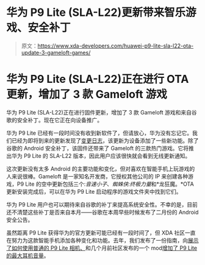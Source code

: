 # 华为 P9 Lite (SLA-L22)更新带来智乐游戏、安全补丁

> 原文：<https://www.xda-developers.com/huawei-p9-lite-sla-l22-ota-update-3-gameloft-games/>

# 华为 P9 Lite (SLA-L22)正在进行 OTA 更新，增加了 3 款 Gameloft 游戏

华为 P9 Lite (SLA-L22)正在进行固件更新，增加了 3 款 Gameloft 游戏和来自谷歌的安全补丁。现在它正在向设备推广。

华为 P9 Lite 已经有一段时间没有收到新软件了，但请放心，华为没有忘记它。我们已经为即将到来的更新发现了[变更日志](http://update.hicloud.com:8180/TDS/data/files/p3/s15/G1923/g1650/v118553/f1/full/changelog.xml)，该更新为设备添加了一些新功能。除了谷歌的 Android 安全补丁，该固件还带来了 Gameloft 的三款热门游戏。它将推出华为 P9 Lite 的 SLA-L22 版本，因此用户应该很快就会看到无线更新通知。

这次更新没有太多 Android 的主要功能和变化，但对喜欢在智能手机上玩游戏的人来说很棒。Gameloft 是一家知名开发商，它授权其他公司的 IP 来创建各种游戏，P9 Lite 的空中更新包括三个:*音速小子*、*蜘蛛侠:终极力量*和*龙狂魔。*OTA 更新安装完成后，可以在华为 P9 Lite 启动程序的游戏文件夹中找到它们。

华为 P9 Lite 用户也可以期待来自谷歌的补丁来提高系统安全性。不幸的是，目前还不清楚这些补丁是否来自本月——谷歌在本周早些时候发布了二月份的 Android 安全公告。

虽然距离 P9 Lite 获得华为的官方更新可能已经有一段时间了，但 XDA 社区一直在努力为这款智能手机添加各种变化和功能。去年，我们发布了一份指南，向[展示了如何使用普通的 P9 Lite 相机、](https://www.xda-developers.com/guide-enables-raw-capture-in-the-stock-huawei-p9-lite-camera/)和几个月前社区发布的一个 mod[增加了 P9 Lite 的最大耳机音量](https://www.xda-developers.com/how-to-increase-the-headset-volume-of-the-huawei-p9-lite-with-root/)。